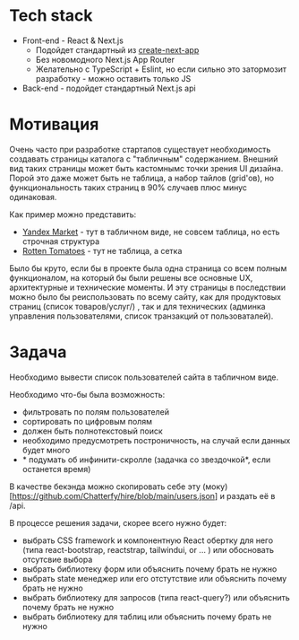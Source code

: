 # Tech stack

- Front-end - React & Next.js
  -  Подойдет стандартный из [create-next-app](https://nextjs.org/docs/pages/api-reference/create-next-app)
  -  Без новомодного Next.js App Router
  -  Желательно c TypeScript + Eslint, но если сильно это затормозит разработку - можно оставить только JS
- Back-end - подойдет стандартный Next.js api

  
# Мотивация

Очень часто при разработке стартапов существует необходимость создавать страницы каталога с "табличным" содержанием. 
Внешний вид таких страницы может быть кастомнымс точки зрения UI дизайна. Порой это даже может быть не таблица, а набор тайлов (grid'ов), но функциональность таких страниц в 90% случаев плюс минус одинаковая. 

Как пример можно представить:
- [Yandex Market](https://market.yandex.ru/catalog--kompiuternaia-tekhnika/54425/list?srnum=2011) - тут в табличном виде, не совсем таблица, но есть строчная структура
- [Rotten Tomatoes](https://www.rottentomatoes.com/browse/movies_in_theaters/) - тут не таблица, а сетка

Было бы круто, если бы в проекте была одна страница со всем полным функционалом, на который бы были решены все основные UX, архитектурные и технические моменты. 
И эту страницы в последствии можно было бы реиспользовать по всему сайту, как для продуктовых страниц (список товаров/услуг/) , так и для технических (админка управления пользователями, список транзакций от пользоваталей).

# Задача

Необходимо вывести список пользователей сайта в табличном виде.

Необходимо что-бы была возможность:
- фильтровать по полям пользователей
- сортировать по цифровым полям
- должен быть полнотекстовый поиск
- необходимо предусмотреть построничность, на случай если данных будет много
- \* подумать об инфинити-скролле (задачка со звездочкой*, если останется время)
 
В качестве бекэнда можно скопировать себе эту (моку)[https://github.com/Chatterfy/hire/blob/main/users.json] и раздать её в /api.

В процессе решения задачи, скорее всего нужно будет:
- выбрать CSS framework и компонентную React обертку для него  (типа react-bootstrap, reactstrap, tailwindui, or ... ) или обосновать отсутсвие выбора
- выбрать библиотеку форм или объяснить почему брать не нужно
- выбрать state менеджер или его отстутствие или объяснить почему брать не нужно
- выбрать библиотеку для запросов (типа react-query?) или объяснить почему брать не нужно
- выбрать библиотеку для таблиц или объяснить почему брать не нужно
